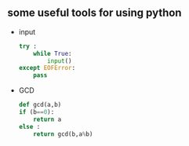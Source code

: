 ## some useful tools for using python

- input
	```python
	try :
		while True:
			input()
	except EOFError:
		pass
	```
- GCD
	```python
	def gcd(a,b)
	if (b==0):
		return a
	else :
		return gcd(b,a%b)
	```
